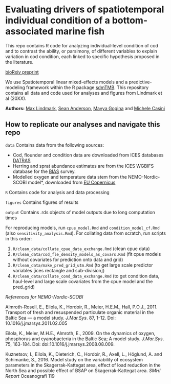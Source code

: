 # Evaluating drivers of spatiotemporal individual condition of a bottom-associated marine fish

This repo contains R code for analyzing individual-level condition of cod and to contrast the ability, or parsimony, of different variables to explain variation in cod condition, each linked to specific hypothesis proposed in the literature.

[bioRxiv preprint](https://www.biorxiv.org/content/10.1101/2022.04.19.488709v1)

We use Spatiotemporal linear mixed-effects models and a predictive-modeling framework within the R package [sdmTMB](https://github.com/pbs-assess/sdmTMB). This repository contains all data and code used for analyses and figures from Lindmark et al (20XX).

**Authors:** [Max Lindmark](https://maxlindmark.netlify.app/), [Sean Anderson](https://seananderson.ca/), [Mayya Gogina](https://www.io-warnemuende.de/mayya-gogina.html) and [Michele Casini](https://www.slu.se/cv/michele-casini/)

## How to replicate our analyses and navigate this repo

`data`
Contains data from the following sources:

* Cod, flounder and condition data are downloaded from ICES databases [DATRAS](https://datras.ices.dk/Data_products/Download/Download_Data_public.aspx)
* Herring and sprat abundance estimates are from the ICES WGBIFS database for the [BIAS](https://community.ices.dk/ExpertGroups/wgbifs/2018%20Meeting%20docs/06.%20Data/01_BIAS%20Database/) survey.
* Modelled oxygen and temperature data stem from the NEMO-Nordic-SCOBI model*, downloaded from [EU Copernicus](https://resources.marine.copernicus.eu/?option=com_csw&task=results) 

`R`
Contains code for analysis and data processing

`figures`
Contains figures of results

`output`
Contains .rds objects of model outputs due to long computation times

For reproducing models, run `cpue_model.Rmd` and `condition_model_cf.Rmd` (also `sensitivity_analysis.Rmd`). For collating data from scratch, run scripts in this order: 

1. `R/clean_data/collate_cpue_data_exchange.Rmd` (clean cpue data)
2. `R/clean_data/cod_fle_density_models_as_covars.Rmd` (fit cpue models without covariates for prediction onto data and grid)
3. `R/clean_data/make_pred_grid_utm.Rmd` (to get large scale predictor variables [ices rectangle and sub-division])
4. `R/clean_data/collate_cond_data_exchange.Rmd` (to get condition data, haul-level and large scale covariates from the cpue model and the pred_grid)

*References for NEMO-Nordic-SCOBI*

Almroth-Rosell, E., Eilola, K., Hordoir, R., Meier, H.E.M., Hall, P.O.J., 2011. Transport of fresh and resuspended particulate organic material in the Baltic Sea — a model study. *J.Mar.Sys*. 87, 1-12. Doi: 10.1016/j.jmarsys.2011.02.005

Eilola, K., Meier, M.H.E., Almroth, E., 2009. On the dynamics of oxygen, phosphorus and cyanobacteria in the Baltic Sea; A model study. *J.Mar.Sys*. 75, 163-184. Doi: doi:10.1016/j.jmarsys.2008.08.009.

Kuznetsov, I., Eilola, K., Dieterich, C., Hordoir, R., Axell, L., Höglund, A. and Schimanke, S., 2016. Model study on the variability of ecosystem parameters in the Skagerrak-Kattegat area, effect of load reduction in the North Sea and possible effect of BSAP on Skagerrak-Kattegat area. *SMHI Report* Oceanografi 119
